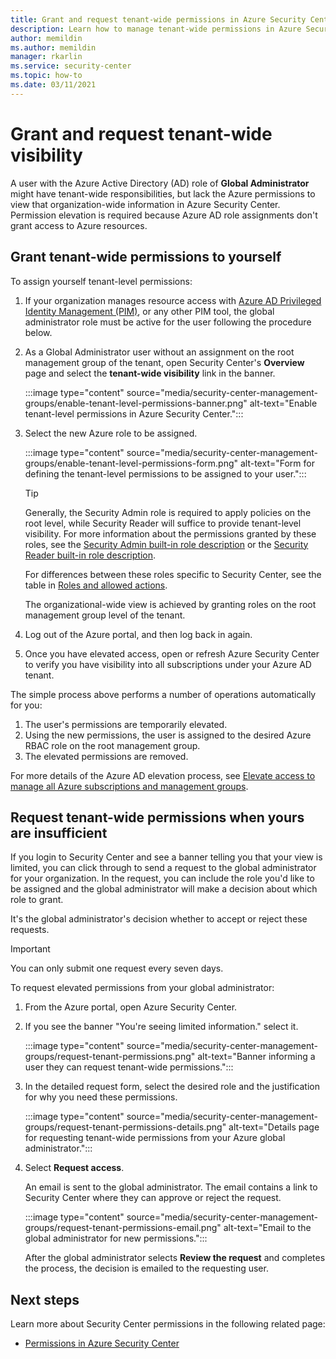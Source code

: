 ```yaml
---
title: Grant and request tenant-wide permissions in Azure Security Center
description: Learn how to manage tenant-wide permissions in Azure Security Center
author: memildin
ms.author: memildin
manager: rkarlin
ms.service: security-center
ms.topic: how-to
ms.date: 03/11/2021
---
```


# Grant and request tenant-wide visibility

A user with the Azure Active Directory (AD) role of **Global Administrator** might have tenant-wide responsibilities, but lack the Azure permissions to view that organization-wide information in Azure Security Center. Permission elevation is required because Azure AD role assignments don't grant access to Azure resources. 

## Grant tenant-wide permissions to yourself

To assign yourself tenant-level permissions:

1. If your organization manages resource access with [Azure AD Privileged Identity Management (PIM)](../active-directory/privileged-identity-management/pim-configure.md), or any other PIM tool, the global administrator role must be active for the user following the procedure below.

1. As a Global Administrator user without an assignment on the root management group of the tenant, open Security Center's **Overview** page and select the **tenant-wide visibility** link in the banner. 

    :::image type="content" source="media/security-center-management-groups/enable-tenant-level-permissions-banner.png" alt-text="Enable tenant-level permissions in Azure Security Center.":::

1. Select the new Azure role to be assigned. 

    :::image type="content" source="media/security-center-management-groups/enable-tenant-level-permissions-form.png" alt-text="Form for defining the tenant-level permissions to be assigned to your user.":::

    > [!TIP]
    > Generally, the Security Admin role is required to apply policies on the root level, while Security Reader will suffice to provide tenant-level visibility. For more information about the permissions granted by these roles, see the [Security Admin built-in role description](../role-based-access-control/built-in-roles.md#security-admin) or the [Security Reader built-in role description](../role-based-access-control/built-in-roles.md#security-reader).
    >
    > For differences between these roles specific to Security Center, see the table in [Roles and allowed actions](security-center-permissions.md#roles-and-allowed-actions).

    The organizational-wide view is achieved by granting roles on the root management group level of the tenant.  

1. Log out of the Azure portal, and then log back in again.

1. Once you have elevated access, open or refresh Azure Security Center to verify you have visibility into all subscriptions under your Azure AD tenant. 

The simple process above performs a number of operations automatically for you:

1. The user's permissions are temporarily elevated.
1. Using the new permissions, the user is assigned to the desired Azure RBAC role on the root management group.
1. The elevated permissions are removed.

For more details of the Azure AD elevation process, see [Elevate access to manage all Azure subscriptions and management groups](../role-based-access-control/elevate-access-global-admin.md).


## Request tenant-wide permissions when yours are insufficient

If you login to Security Center and see a banner telling you that your view is limited, you can click through to send a request to the global administrator for your organization. In the request, you can include the role you'd like to be assigned and the global administrator will make a decision about which role to grant. 

It's the global administrator's decision whether to accept or reject these requests. 

> [!IMPORTANT]
> You can only submit one request every seven days.

To request elevated permissions from your global administrator:

1. From the Azure portal, open Azure Security Center.

1. If you see the banner "You're seeing limited information." select it.

    :::image type="content" source="media/security-center-management-groups/request-tenant-permissions.png" alt-text="Banner informing a user they can request tenant-wide permissions.":::

1. In the detailed request form, select the desired role and the justification for why you need these permissions.

    :::image type="content" source="media/security-center-management-groups/request-tenant-permissions-details.png" alt-text="Details page for requesting tenant-wide permissions from your Azure global administrator.":::

1. Select **Request access**.

    An email is sent to the global administrator. The email contains a link to Security Center where they can approve or reject the request.

    :::image type="content" source="media/security-center-management-groups/request-tenant-permissions-email.png" alt-text="Email to the global administrator for new permissions.":::

    After the global administrator selects **Review the request** and completes the process, the decision is emailed to the requesting user. 

## Next steps

Learn more about Security Center permissions in the following related page:

- [Permissions in Azure Security Center](security-center-permissions.md)